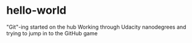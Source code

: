 # hello-world
"Git"-ing started on the hub
Working through Udacity nanodegrees and trying to jump in to the GitHub game
